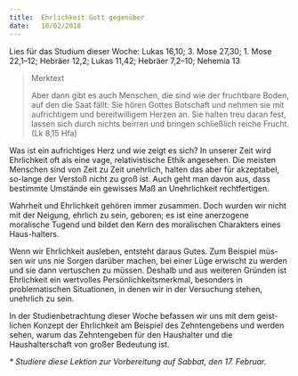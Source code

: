 ```yaml
---
title:  Ehrlichkeit Gott gegenüber
date:   10/02/2018
---
```


Lies für das Studium dieser Woche:
Lukas 16,10; 3. Mose 27,30; 1. Mose 22,1–12; Hebräer 12,2; Lukas 11,42; Hebräer 7,2–10; Nehemia 13

> <p>Merktext</p>
> Aber dann gibt es auch Menschen, die sind wie der fruchtbare Boden, auf den die Saat fällt: Sie hören Gottes Botschaft und nehmen sie mit aufrichtigem und bereitwilligem Herzen an. Sie halten treu daran fest, lassen sich durch nichts beirren und bringen schließlich reiche Frucht. (Lk 8,15 Hfa)

Was ist ein aufrichtiges Herz und wie zeigt es sich? In unserer Zeit wird Ehrlichkeit oft als eine vage, relativistische Ethik angesehen. Die meisten Menschen sind von Zeit zu Zeit unehrlich, halten das aber für akzeptabel, so-lange der Verstoß nicht zu groß ist. Auch geht man davon aus, dass bestimmte Umstände ein gewisses Maß an Unehrlichkeit rechtfertigen. 

Wahrheit und Ehrlichkeit gehören immer zusammen. Doch wurden wir nicht mit der Neigung, ehrlich zu sein, geboren; es ist eine anerzogene moralische Tugend und bildet den Kern des moralischen Charakters eines Haus-halters. 

Wenn wir Ehrlichkeit ausleben, entsteht daraus Gutes. Zum Beispiel müs-sen wir uns nie Sorgen darüber machen, bei einer Lüge erwischt zu werden und sie dann vertuschen zu müssen. Deshalb und aus weiteren Gründen ist Ehrlichkeit ein wertvolles Persönlichkeitsmerkmal, besonders in problematischen Situationen, in denen wir in der Versuchung stehen, unehrlich zu sein. 

In der Studienbetrachtung dieser Woche befassen wir uns mit dem geist-lichen Konzept der Ehrlichkeit am Beispiel des Zehntengebens und werden sehen, warum das Zehntengeben für den Haushalter und die Haushalterschaft von großer Bedeutung ist. 

_* Studiere diese Lektion zur Vorbereitung auf Sabbat, den 17. Februar._